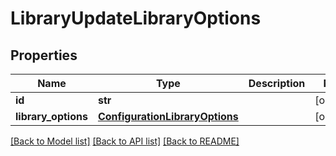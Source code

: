 # LibraryUpdateLibraryOptions

## Properties
Name | Type | Description | Notes
------------ | ------------- | ------------- | -------------
**id** | **str** |  | [optional] 
**library_options** | [**ConfigurationLibraryOptions**](ConfigurationLibraryOptions.md) |  | [optional] 

[[Back to Model list]](../README.md#documentation-for-models) [[Back to API list]](../README.md#documentation-for-api-endpoints) [[Back to README]](../README.md)


